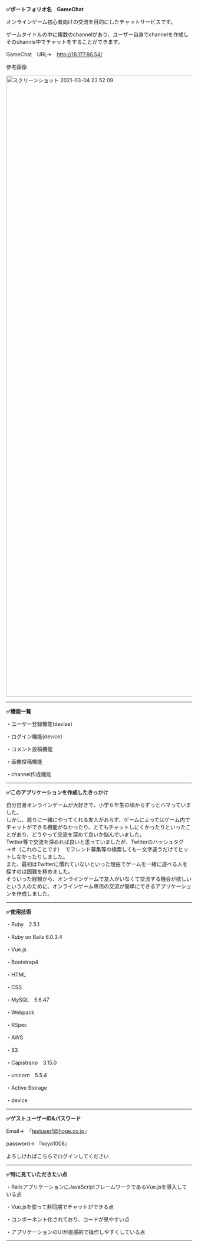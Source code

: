 __✅ポートフォリオ名　GameChat__

オンラインゲーム初心者向けの交流を目的にしたチャットサービスです。 

ゲームタイトルの中に複数のchannelがあり、ユーザー自身でchannelを作成しそのchannle中でチャットをすることができます。 

GameChat　URL→　<http://18.177.86.54/>  

参考画像　　

<img width="1680" alt="スクリーンショット 2021-03-04 23 52 09" src="https://user-images.githubusercontent.com/58773090/109981979-cae22b00-7d44-11eb-96b1-6071b5231db5.png">


--------------------------------------

__✅機能一覧__

・ユーザー登録機能(devise）

・ログイン機能(device）

・コメント投稿機能

・画像投稿機能

・channel作成機能

--------------------------------------


__✅このアプリケーションを作成したきっかけ__

自分自身オンラインゲームが大好きで、小学６年生の頃からずっとハマっていました。  
しかし、周りに一緒にやってくれる友人がおらず、ゲームによってはゲーム内でチャットができる機能がなかったり、とてもチャットしにくかったりといったことがあり、どうやって交流を深めて良いか悩んでいました。  
Twitter等で交流を深めれば良いと思っていましたが、Twitterのハッシュタグ　→＃（これのことです）　でフレンド募集等の検索しても一文字違うだけでヒットしなかったりしました。  
また、最初はTwitterに慣れていないといった理由でゲームを一緒に遊べる人を探すのは困難を極めました。  
そういった経験から、オンラインゲームで友人がいなくて交流する機会が欲しいという人のために、オンラインゲーム専用の交流が簡単にできるアプリケーションを作成しました。  

--------------------------------------

__✅使用技術__

・Ruby　2.5.1

・Ruby on Rails  6.0.3.4

・Vue.js

・Bootstrap4

・HTML

・CSS

・MySQL　5.6.47

・Webpack

・RSpec

・AWS

・S3

・Capistrano　3.15.0

・unicorn　5.5.4

・Active Storage

・device

--------------------------------------

__✅ゲストユーザーID&パスワード__

Email→　『testuser1@hoge.co.jp』

password→ 『koyo1008』

よろしければこちらでログインしてください

--------------------------------------

__✅特に見ていただきたい点__

・RailsアプリケーションにJavaScriptフレームワークであるVue.jsを導入している点

・Vue.jsを使って非同期でチャットができる点

・コンポーネント化されており、コードが見やすい点

・アプリケーションのUIが直感的で操作しやすくしている点

--------------------------------------




